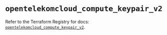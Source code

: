 # `opentelekomcloud_compute_keypair_v2`

Refer to the Terraform Registry for docs: [`opentelekomcloud_compute_keypair_v2`](https://registry.terraform.io/providers/opentelekomcloud/opentelekomcloud/1.36.48/docs/resources/compute_keypair_v2).
